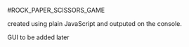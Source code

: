 #ROCK_PAPER_SCISSORS_GAME

created using plain JavaScript and outputed on the console.

GUI to be added later
